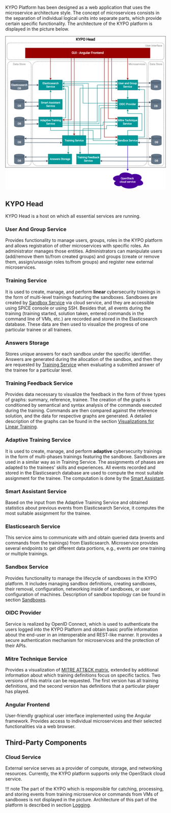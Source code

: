 KYPO Platform has been designed as a web application that uses the microservice architecture style. The concept of microservices consists in the separation of individual logical units into separate parts, which provide certain specific functionality. The architecture of the KYPO platform is displayed in the picture below.


![microservices](../img/installation-guide/kypo-microservices.png)

## KYPO Head
KYPO Head is a host on which all essential services are running.

### User And Group Service
Provides functionality to manage users, groups, roles in the KYPO platform and allows registration of other microservices with specific roles. An administrator manages those entities. Administrators can manipulate users (add/remove them to/from created groups) and groups (create or remove them, assign/unassign roles to/from groups) and register new external microservices.

### Training Service
It is used to create, manage, and perform **linear** cybersecurity trainings in the form of multi-level trainings featuring the sandboxes. Sandboxes are created by [Sandbox Service](#sandbox-service) via cloud service, and they are accessible using SPICE console or using SSH. Besides that, all events during the training (training started, solution taken, entered commands in the command line of VMs, etc.) are recorded and stored in the Elasticsearch database. These data are then used to visualize the progress of one particular trainee or all trainees.

### Answers Storage
Stores unique answers for each sandbox under the specific identifier. Answers are generated during the allocation of the sandbox, and then they are requested by [Training Service](#training-service) when evaluating a submitted answer of the trainee for a particular level. 

### Training Feedback Service
Provides data necessary to visualize the feedback in the form of three types of graphs: summary, reference, trainee. The creation of the graphs is conditioned by semantical and syntax analysis of the commands executed during the training. Commands are then compared against the reference solution, and the data for respective graphs are generated. A detailed description of the graphs can be found in the section [Visualizations for Linear Training](../../user-guide-basic/training-agenda/visualizations/visualizations-for-linear).


### Adaptive Training Service
It is used to create, manage, and perform **adaptive** cybersecurity trainings in the form of multi-phases trainings featuring the sandboxe. Sandboxes are used in a similar way as in Training Service. The assignments of phases are adapted to the trainees' skills and experiences. All events recorded and stored in the Elasticsearch database are used to compute the most suitable assignment for the trainee. The computation is done by the [Smart Assistant](#smart-assistant-service). 

### Smart Assistant Service
Based on the input from the Adaptive Training Service and obtained statistics about previous events from Elasticsearch Service, it computes the most suitable assignment for the trainee.

### Elasticsearch Service
This service aims to communicate with and obtain queried data (events and commands from the trainings)  from Elasticsearch. Microservice provides several endpoints to get different data portions, e.g., events per one training or multiple trainings.

### Sandbox Service
Provides functionality to manage the lifecycle of sandboxes in the KYPO platform. It includes managing sandbox definitions, creating sandboxes, their removal, configuration, networking inside of sandboxes, or user configuration of machines. Description of sandbox topology can be found in section [Sandboxes](../../user-guide-advanced/sandboxes/topology-definition).

### OIDC Provider
Service is realized by OpenID Connect, which is used to authenticate the users logged into the KYPO Platform and obtain basic profile information about the end-user in an interoperable and REST-like manner. It provides a secure authentication mechanism for microservices and the protection of their APIs.

### Mitre Technique Service
Provides a visualization of [MITRE ATT&CK matrix](https://attack.mitre.org/), extended by additional information about which training definitions focus on specific tactics. Two versions of this matrix can be requested. The first version has all training definitions, and the second version has definitions that a particular player has played.

### Angular Frontend
User-friendly graphical user interface implemented using the Angular framework. Provides access to individual microservices and their selected functionalities via a web browser. 

## Third-Party Components

### Cloud Service
External service serves as a provider of compute, storage, and networking resources. Currently, the KYPO platform supports only the OpenStack cloud service.

!!! note
    The part of the KYPO which is responsible for catching, processing, and storing events from training microservice or commands from VMs of sandboxes is not displayed in the picture. Architecture of this part of the platform is described in section [Logging](../extras/logging/architecture.md).
